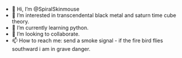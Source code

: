 - 👋 Hi, I’m @SpiralSkinmouse
- 👀 I’m interested in transcendental black metal and saturn time cube theory.
- 🌱 I’m currently learning python.
- 💞️ I’m looking to collaborate.
- 📫 How to reach me: send a smoke signal - if the fire bird flies southward i am in grave danger.

<!---
ShitGub/ShitGub is a ✨ special ✨ repository because its `README.md` (this file) appears on your GitHub profile.
You can click the Preview link to take a look at your changes.
--->
